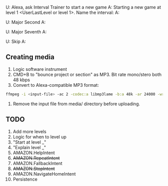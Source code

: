 

U: Alexa, ask Interval Trainer to start a new game
A: Starting a new game at level 1 <UserLastLevel or level 1>. Name the interval:
A: <question>

U: Major Second
A: <audio correct>
A: <question> || if (score)

U: Major Seventh
A: <audio incorrect>. Your score so far is <session score>
A: <question>

U: Skip
A: <question>



## Creating media

1. Logic software instrument
1. CMD+B to "bounce project or section" as MP3. Bit rate mono/stero both 48 kbps
1. Convert to Alexa-compatible MP3 format:
```sh
ffmpeg -i <input-file> -ac 2 -codec:a libmp3lame -b:a 48k -ar 24000 -write_xing 0 <output-file>
```
1. Remove the input file from media/ directory before uploading.


## TODO

1. Add more levels
2. Logic for when to level up
3. "Start at level _"
4. "Explain level _"
5. AMAZON.HelpIntent
6. ~~AMAZON.RepeatIntent~~
7. AMAZON.FallbackIntent
8. ~~AMAZON.StopIntent~~
9. AMAZON.NavigateHomeIntent
11. Persistence
